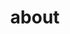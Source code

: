 ---
title: "about"
# page header background image
page_header_bg: "images/banner/banner1.jpg"
# meta description
description: "This is meta description."
# save as draft
draft: false
---